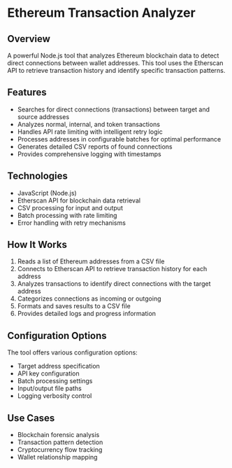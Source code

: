 # Ethereum Transaction Analyzer

## Overview
A powerful Node.js tool that analyzes Ethereum blockchain data to detect direct connections between wallet addresses. This tool uses the Etherscan API to retrieve transaction history and identify specific transaction patterns.

## Features
- Searches for direct connections (transactions) between target and source addresses
- Analyzes normal, internal, and token transactions
- Handles API rate limiting with intelligent retry logic
- Processes addresses in configurable batches for optimal performance
- Generates detailed CSV reports of found connections
- Provides comprehensive logging with timestamps

## Technologies
- JavaScript (Node.js)
- Etherscan API for blockchain data retrieval
- CSV processing for input and output
- Batch processing with rate limiting
- Error handling with retry mechanisms

## How It Works
1. Reads a list of Ethereum addresses from a CSV file
2. Connects to Etherscan API to retrieve transaction history for each address
3. Analyzes transactions to identify direct connections with the target address
4. Categorizes connections as incoming or outgoing
5. Formats and saves results to a CSV file
6. Provides detailed logs and progress information

## Configuration Options
The tool offers various configuration options:
- Target address specification
- API key configuration
- Batch processing settings
- Input/output file paths
- Logging verbosity control

## Use Cases
- Blockchain forensic analysis
- Transaction pattern detection
- Cryptocurrency flow tracking
- Wallet relationship mapping
